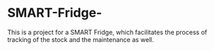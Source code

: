 # SMART-Fridge-
This is a project for a SMART Fridge, which facilitates the process of tracking of the stock and the maintenance as well.
